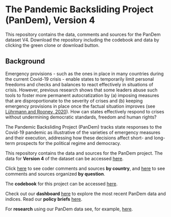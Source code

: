 # The Pandemic Backsliding Project (PanDem), Version 4

This repository contains the data, comments and sources for the PanDem dataset V4. Download the repository including the codebook and data by clicking the green clone or download button.

## Background

Emergency provisions - such as the ones in place in many countries during the current Covid-19 crisis - enable states to temporarily limit personal freedoms and checks and balances to react effectively in situations of crisis. However, previous research shows that some leaders abuse such tools to foster more permanent autocratization by (a) imposing measures that are disproportionate to the severity of crises and (b) keeping emergency provisions in place once the factual situation improves (see [Lührmann and Rooney, 2020](https://www.v-dem.net/media/filer_public/31/1d/311d5d45-8747-45a4-b46f-37aa7ad8a7e8/wp_85.pdf)). How can states effectively respond to crises without undermining democratic standards, freedom and human rights? 

The Pandemic Backsliding Project (PanDem) tracks state responses to the Covid-19 pandemic as illustrative of the varieties of emergency measures and their execution, addressing how these decisions affect short- and long-term prospects for the political regime and democracy. 

This repository contains the data and sources for the PanDem project. The data for **Version 4** of the dataset can be accessed [here](https://github.com/vdeminstitute/pandem/tree/master/csv_files). 

Click [here](https://github.com/vdeminstitute/pandem/tree/master/by_country) to see coder comments and sources **by country**, and [here](https://github.com/vdeminstitute/pandem/tree/master/by_question) to see comments and sources organized **by question**. 

The **codebook** for this project can be accessed [here](https://github.com/vdeminstitute/pandem/blob/master/codebook/pandem_codebook.pdf).  

Check out our **dashboard** [here](https://www.v-dem.net/en/analysis/PanDem/) to explore the most recent PanDem data and indices. Read our **policy briefs** [here](https://www.v-dem.net/en/publications/briefing-papers/).

For **research** using our PanDem data see, for example, [here](https://www.v-dem.net/media/filer_public/14/e0/14e03f3b-1c44-4389-8edf-36a141f08a2d/wp_110_final.pdf).

